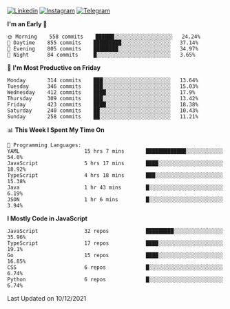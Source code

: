 [![Linkedin](https://img.shields.io/badge/-Archie-blue?style=flat-square&labelColor=gray&logo=Linkedin&logoColor=white&link=https://www.linkedin.com/in/archisdi)](https://www.linkedin.com/in/archisdi)
[![Instagram](https://img.shields.io/badge/-@archisdi-orange?style=flat-square&labelColor=gray&logo=Instagram&logoColor=white&link=https://www.instagram.com/archisdi)](https://www.instagram.com/archisdi)
[![Telegram](https://img.shields.io/badge/-aai-informational?style=flat-square&labelColor=gray&logo=telegram&logoColor=white&link=https://t.me/archisdi)](https://t.me/archisdi)

<!--START_SECTION:waka-->
**I'm an Early 🐤** 

```text
🌞 Morning    558 commits    ██████░░░░░░░░░░░░░░░░░░░   24.24% 
🌆 Daytime    855 commits    █████████░░░░░░░░░░░░░░░░   37.14% 
🌃 Evening    805 commits    ████████░░░░░░░░░░░░░░░░░   34.97% 
🌙 Night      84 commits     █░░░░░░░░░░░░░░░░░░░░░░░░   3.65%

```
📅 **I'm Most Productive on Friday** 

```text
Monday       314 commits    ███░░░░░░░░░░░░░░░░░░░░░░   13.64% 
Tuesday      346 commits    ███░░░░░░░░░░░░░░░░░░░░░░   15.03% 
Wednesday    412 commits    ████░░░░░░░░░░░░░░░░░░░░░   17.9% 
Thursday     309 commits    ███░░░░░░░░░░░░░░░░░░░░░░   13.42% 
Friday       423 commits    ████░░░░░░░░░░░░░░░░░░░░░   18.38% 
Saturday     240 commits    ██░░░░░░░░░░░░░░░░░░░░░░░   10.43% 
Sunday       258 commits    ██░░░░░░░░░░░░░░░░░░░░░░░   11.21%

```


📊 **This Week I Spent My Time On** 

```text
💬 Programming Languages: 
YAML                     15 hrs 7 mins       █████████████░░░░░░░░░░░░   54.0% 
JavaScript               5 hrs 17 mins       ████░░░░░░░░░░░░░░░░░░░░░   18.92% 
TypeScript               4 hrs 18 mins       ███░░░░░░░░░░░░░░░░░░░░░░   15.38% 
Java                     1 hr 43 mins        █░░░░░░░░░░░░░░░░░░░░░░░░   6.19% 
JSON                     1 hr 6 mins         █░░░░░░░░░░░░░░░░░░░░░░░░   3.94%

```

**I Mostly Code in JavaScript** 

```text
JavaScript               32 repos            █████████░░░░░░░░░░░░░░░░   35.96% 
TypeScript               17 repos            ████░░░░░░░░░░░░░░░░░░░░░   19.1% 
Go                       15 repos            ████░░░░░░░░░░░░░░░░░░░░░   16.85% 
CSS                      6 repos             █░░░░░░░░░░░░░░░░░░░░░░░░   6.74% 
Python                   6 repos             █░░░░░░░░░░░░░░░░░░░░░░░░   6.74%

```



 Last Updated on 10/12/2021
<!--END_SECTION:waka-->